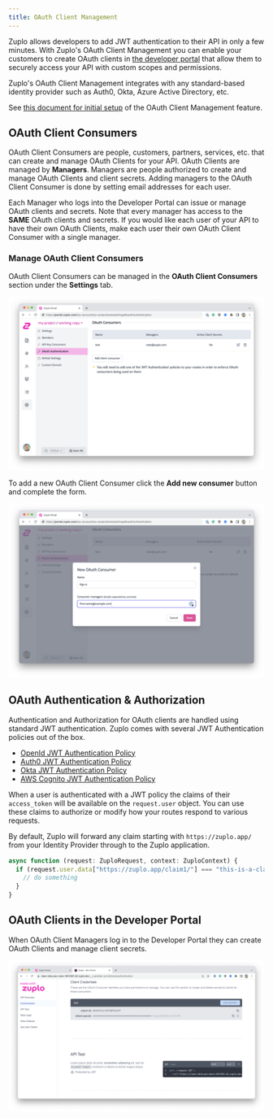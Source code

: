 ```yaml
---
title: OAuth Client Management
---
```


Zuplo allows developers to add JWT authentication to their API in only a few minutes. With Zuplo's OAuth Client Management you can enable your customers to create OAuth clients in [the developer portal](../articles/developer-portal) that allow them to securely access your API with custom scopes and permissions.

Zuplo's OAuth Client Management integrates with any standard-based identity provider such as Auth0, Okta, Azure Active Directory, etc.

See [this document for initial setup](./oauth-client-management-setup.md) of the OAuth Client Management feature.

## OAuth Client Consumers

OAuth Client Consumers are people, customers, partners, services, etc. that can create and manage OAuth Clients for your API. OAuth Clients are managed by **Managers**. Managers are people authorized to create and manage OAuth Clients and client secrets. Adding managers to the OAuth Client Consumer is done by setting email addresses for each user.

Each Manager who logs into the Developer Portal can issue or manage OAuth clients and secrets. Note that every manager has access to the **SAME** OAuth clients and secrets. If you would like each user of your API to have their own OAuth Clients, make each user their own OAuth Client Consumer with a single manager.

### Manage OAuth Client Consumers

OAuth Client Consumers can be managed in the **OAuth Client Consumers** section under the <SettingsTabIcon /> **Settings** tab.

![OAuth Client Consumers](./oauth-client-management-media/oauth-client-consumers.png)

To add a new OAuth Client Consumer click the **Add new consumer** button and complete the form.

![New OAuth Client Consumer](./oauth-client-management-media/new-oauth-client-consumer.png)

## OAuth Authentication & Authorization

Authentication and Authorization for OAuth clients are handled using standard JWT authentication. Zuplo comes with several JWT Authentication policies out of the box.

- [OpenId JWT Authentication Policy](../policies/open-id-jwt-auth-inbound.md)
- [Auth0 JWT Authentication Policy](../policies/auth0-jwt-auth-inbound.md)
- [Okta JWT Authentication Policy](../policies/okta-jwt-auth-inbound.md)
- [AWS Cognito JWT Authentication Policy](../policies/cognito-jwt-auth-inbound.md)

When a user is authenticated with a JWT policy the claims of their `access_token` will be available on the `request.user` object. You can use these claims to authorize or modify how your routes respond to various requests.

By default, Zuplo will forward any claim starting with `https://zuplo.app/` from your Identity Provider through to the Zuplo application.

```ts
async function (request: ZuploRequest, context: ZuploContext) {
  if (request.user.data["https://zuplo.app/claim1/"] === "this-is-a-claim") {
    // do something
  }
}
```

## OAuth Clients in the Developer Portal

When OAuth Client Managers log in to the Developer Portal they can create OAuth Clients and manage client secrets.

![OAuth Clients in Developer Portal](./oauth-client-management-media/oauth-client-dev-portal.png)
